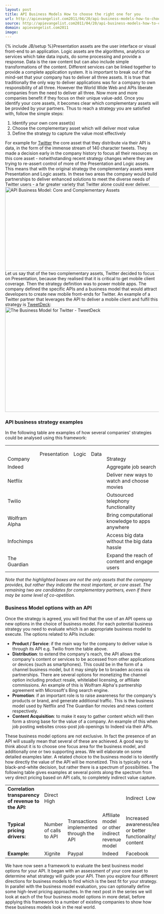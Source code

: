 ```yaml
---
layout: post
title: API Business Models How to choose the right one for you
url: http://apievangelist.com2011/04/20/api-business-models-how-to-choose-the-right-one-for-you/
source: http://apievangelist.com2011/04/20/api-business-models-how-to-choose-the-right-one-for-you/
domain: apievangelist.com2011
image: 
---
```

{% include JB/setup %}Presentation assets are the user interface or visual front-end to an application. Logic assets are the algorithms, analytics or services which take data inputs, do some processing and provide a response. Data is the raw content but can also include simple transformations of the content. Different services can be linked together to provide a complete application system.
It is important to break out of the mind-set that your company has to deliver all three assets. It is true that traditionally the only way to deliver applications was for a company to own responsibility of all three. However the World Wide Web and APIs liberate companies from the need to deliver all three. Now more and more companies benefit if they focus on their unique value-add. Once you identify your core assets, it becomes clear which complementary assets will be provided by your partners. Thus to reach a strategy you are satisfied with, follow the simple steps:
<ol class="mainlist">
     <li>Identify your own core asset(s)
     </li>
     <li>Choose the complementary asset which will deliver most value
     </li>
     <li>Define the strategy to capture the value most effectively
     </li>
</ol>For example for <a href="http://twitter.com/">Twitter</a> the core asset that they distribute via their API is data, in the form of the immense stream of 140 character tweets. They made a decision early in the company history to focus all their resources on this core asset - notwithstanding recent strategy changes where they are trying to re-assert control of more of the Presentation and Logic assets. This means that with the original strategy the complementary assets were Presentation and Logic assets. In these two areas the company would build partnerships to deliver enhanced solutions to meet the diverse needs of Twitter users - a far greater variety that Twitter alone could ever deliver.
<a rel="attachment wp-att-38112" href="http://blog.apievangelist.com/?attachment_id=38112"><img class="aligncenter size-full wp-image-38112" src="http://www.3scale.net/wp-content/uploads/Biz-Model-Complementary-and-Core-Assets.png" alt="API Business Model: Core and Complementary Assets" width="542" height="275" /></a>
Let us say that of the two complementary assets, Twitter decided to focus on Presentation, because they realised that it is critical to get mobile client coverage. Then the strategy definition was to power mobile apps. The company defined the specific APIs and a business model that would attract developers to create new mobile front-ends for Twitter. An example of a Twitter partner that leverages the API to deliver a mobile client and fulfil this strategy is <a href="http://www.tweetdeck.com/">TweetDeck</a>:
<a rel="attachment wp-att-38082" href="http://blog.apievangelist.com/?attachment_id=38082"><img class="aligncenter size-full wp-image-38082" src="http://www.3scale.net/wp-content/uploads/Biz-Model-Twitter-TweetDeck.png" alt="The Business Model for Twitter - TweetDeck" width="509" height="344" /></a>
<h3>
     API business strategy examples
</h3>In the following table are examples of how several companies' strategies could be analysed using this framework:
<div>
     <table class="c13" border="0">
          <colgroup>
               <col />
               <col />
               <col />
               <col />
               <col />
          </colgroup>
          <tbody>
               <tr>
                    <td valign="bottom">
                         Company
                    </td>
                    <td valign="bottom">
                         <p>
                              Presentation
                         </p>
                    </td>
                    <td valign="bottom">
                         <p>
                              Logic
                         </p>
                    </td>
                    <td valign="bottom">
                         <p>
                              Data
                         </p>
                    </td>
                    <td valign="bottom">
                         Strategy
                    </td>
               </tr>
               <tr class="c12">
                    <td class="c9" valign="middle">
                         Indeed
                    </td>
                    <td class="c10" valign="middle"></td>
                    <td class="c11" valign="middle"></td>
                    <td class="c11" valign="middle"></td>
                    <td class="c11" valign="middle">
                         Aggregate job search
                    </td>
               </tr>
               <tr class="c12">
                    <td class="c9" valign="middle">
                         Netflix
                    </td>
                    <td class="c10" valign="middle"></td>
                    <td class="c11" valign="middle"></td>
                    <td class="c11" valign="middle"></td>
                    <td class="c11" valign="middle">
                         Deliver new ways to watch and choose movies
                    </td>
               </tr>
               <tr class="c12">
                    <td class="c9" valign="middle">
                         Twilio
                    </td>
                    <td class="c11" valign="middle"></td>
                    <td class="c10" valign="middle"></td>
                    <td class="c11" valign="middle"></td>
                    <td class="c11" valign="middle">
                         Outsourced telephony functionality
                    </td>
               </tr>
               <tr class="c12">
                    <td class="c9" valign="middle">
                         Wolfram Alpha
                    </td>
                    <td class="c11" valign="middle"></td>
                    <td class="c10" valign="middle"></td>
                    <td class="c11" valign="middle"></td>
                    <td class="c11" valign="middle">
                         Bring computational knowledge to apps anywhere
                    </td>
               </tr>
               <tr class="c12">
                    <td class="c9" valign="middle">
                         Infochimps
                    </td>
                    <td class="c11" valign="middle"></td>
                    <td class="c11" valign="middle"></td>
                    <td class="c10" valign="middle"></td>
                    <td class="c11" valign="middle">
                         Access big data without the big data hassle
                    </td>
               </tr>
               <tr class="c12">
                    <td class="c9" valign="middle">
                         The Guardian
                    </td>
                    <td class="c11" valign="middle"></td>
                    <td class="c11" valign="middle"></td>
                    <td class="c10" valign="middle"></td>
                    <td class="c11" valign="middle">
                         Expand the reach of content and engage users
                    </td>
               </tr>
          </tbody>
     </table>
</div><em>Note that the highlighted boxes are not the only assets that the company provides, but rather they indicate the most important, or core asset. The remaining two are candidates for complementary partners, even if there may be some level of co-opetition.</em>
<h3>
     Business Model options with an API
</h3>Once the strategy is agreed, you will find that the use of an API opens up new options in the choice of business model. For each potential business strategy you need to evaluate which is an appropriate business model to execute. The options related to APIs include:
<ul>
     <li>
          <strong>Product / Service</strong>: if the main way for the company to deliver value is through its API e.g. Twilio from the table above.
     </li>
     <li>
          <strong>Distribution</strong>: to extend the company's reach, the API allows the company's content or services to be accessed from other applications or devices (such as smartphones). This could be in the form of a channel business model, but it may simply be to broaden access via partnerships. There are several options for monetizing the channel option including product resale, whitelabel licensing, or affiliate commissions. An example of this is Wolfram Alpha's partnership agreement with Microsoft's Bing search engine.
     </li>
     <li>
          <strong>Promotion</strong>: if an important role is to raise awareness for the company's products or brand, and generate additional traffic. This is the business model used by Netflix and The Guardian for movies and news content respectively.
     </li>
     <li>
          <strong>Content Acquisition</strong>: to make it easy to gather content which will then form a strong base for the value of a company. An example of this when job posting websites cross-post job openings to Indeed via their APIs.
     </li>
</ul>These business model options are not exclusive. In fact the presence of an API will usually mean that several of these are achieved. A good way to think about it is to choose one focus area for the business model, and additionally one or two supporting areas. We will elaborate on some detailed examples later. A related choice to the business model is to identify how directly the value of the API will be monetized. This is typically not a black-and-white decision, but rather there is a spectrum of possibilities. The following table gives examples at several points along the spectrum from very direct pricing based on API calls, to completely indirect value capture.
<div>
     <table class="c23" border="0">
          <colgroup>
               <col class="c14" />
               <col class="c15" />
               <col />
               <col class="c16" />
               <col class="c17" />
          </colgroup>
          <tbody>
               <tr>
                    <td>
                         <strong>Correlation transparency of revenue to the API:</strong>
                    </td>
                    <td class="c18">
                         Direct 
                         High
                    </td>
                    <td></td>
                    <td></td>
                    <td class="c18">
                         Indirect 
                         Low
                    </td>
               </tr>
               <tr>
                    <td class="c19">
                         <strong>Typical pricing drivers:</strong>
                    </td>
                    <td class="c20">
                         Number of calls to API
                    </td>
                    <td class="c21">
                         Transactions implemented through the API
                    </td>
                    <td class="c22">
                         Affiliate model or other indirect revenue model
                    </td>
                    <td class="c11">
                         Increased awareness/leads or better functionality/ content
                    </td>
               </tr>
               <tr>
                    <td class="c9">
                         <strong>Example:</strong>
                    </td>
                    <td class="c11">
                         Xignite
                    </td>
                    <td class="c11">
                         Paypal
                    </td>
                    <td class="c11">
                         Indeed
                    </td>
                    <td class="c11">
                         Facebook
                    </td>
               </tr>
          </tbody>
     </table>
</div>We have now seen a framework to evaluate the best business model options for your API. It began with an assessment of your core asset to determine what strategy will guide your API. Then you explore four different directions for business models to find which is the best fit for your strategy. In parallel with the business model evaluation, you can optionally define some high-level pricing approaches. In the next post in the series we will look at each of the four business model options in more detail, before applying this framework to a number of existing companies to show how these business models look in the real world.
